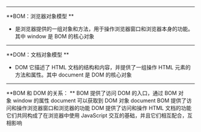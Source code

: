 
---

**BOM：浏览器对象模型 **
- 是浏览器提供的一组对象和方法，用于操作浏览器窗口和浏览器本身的功能。其中 window 是 BOM 的核心对象

------------

**DOM：文档对象模型 **
- DOM 它描述了 HTML 文档的结构和内容，并提供了一组操作 HTML 元素的方法和属性。其中 document 是 DOM 的核心对象

------------

**BOM 和 DOM 的关系： **
BOM 提供了访问 DOM 的入口，通过 BOM 对象 window 的属性 document 可以获取到 DOM 对象 document
BOM 提供了访问和操作浏览器窗口和浏览器的功能
DOM 提供了访问和操作 HTML 文档的功能
它们共同构成了在浏览器中使用 JavaScript 交互的基础，并且它们相互配合，互相影响